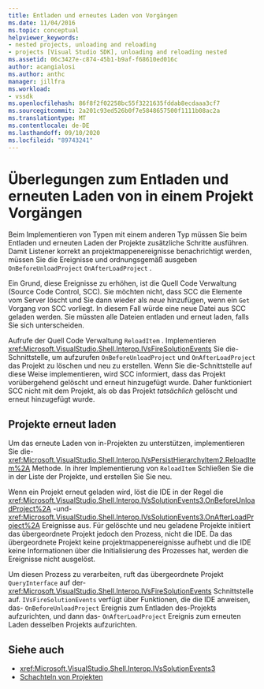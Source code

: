 ```yaml
---
title: Entladen und erneutes Laden von Vorgängen
ms.date: 11/04/2016
ms.topic: conceptual
helpviewer_keywords:
- nested projects, unloading and reloading
- projects [Visual Studio SDK], unloading and reloading nested
ms.assetid: 06c3427e-c874-45b1-b9af-f68610ed016c
author: acangialosi
ms.author: anthc
manager: jillfra
ms.workload:
- vssdk
ms.openlocfilehash: 86f8f2f02258bc55f3221635fddab8ecdaaa3cf7
ms.sourcegitcommit: 2a201c93ed526b0f7e5848657500f1111b08ac2a
ms.translationtype: MT
ms.contentlocale: de-DE
ms.lasthandoff: 09/10/2020
ms.locfileid: "89743241"
---
```

# <a name="considerations-for-unloading-and-reloading-nested-projects"></a>Überlegungen zum Entladen und erneuten Laden von in einem Projekt Vorgängen

Beim Implementieren von Typen mit einem anderen Typ müssen Sie beim Entladen und erneuten Laden der Projekte zusätzliche Schritte ausführen. Damit Listener korrekt an projektmappenereignisse benachrichtigt werden, müssen Sie die Ereignisse und ordnungsgemäß ausgeben `OnBeforeUnloadProject` `OnAfterLoadProject` .

Ein Grund, diese Ereignisse zu erhöhen, ist die Quell Code Verwaltung (Source Code Control, SCC). Sie möchten nicht, dass SCC die Elemente vom Server löscht und Sie dann wieder als *neue* hinzufügen, wenn ein `Get` Vorgang von SCC vorliegt. In diesem Fall würde eine neue Datei aus SCC geladen werden. Sie müssten alle Dateien entladen und erneut laden, falls Sie sich unterscheiden.

Aufrufe der Quell Code Verwaltung `ReloadItem` . Implementieren <xref:Microsoft.VisualStudio.Shell.Interop.IVsFireSolutionEvents> Sie die-Schnittstelle, um aufzurufen `OnBeforeUnloadProject` und `OnAfterLoadProject` das Projekt zu löschen und neu zu erstellen. Wenn Sie die-Schnittstelle auf diese Weise implementieren, wird SCC informiert, dass das Projekt vorübergehend gelöscht und erneut hinzugefügt wurde. Daher funktioniert SCC nicht mit dem Projekt, als ob das Projekt *tatsächlich* gelöscht und erneut hinzugefügt wurde.

## <a name="reload-projects"></a>Projekte erneut laden

Um das erneute Laden von in-Projekten zu unterstützen, implementieren Sie die- <xref:Microsoft.VisualStudio.Shell.Interop.IVsPersistHierarchyItem2.ReloadItem%2A> Methode. In ihrer Implementierung von `ReloadItem` Schließen Sie die in der Liste der Projekte, und erstellen Sie Sie neu.

Wenn ein Projekt erneut geladen wird, löst die IDE in der Regel die <xref:Microsoft.VisualStudio.Shell.Interop.IVsSolutionEvents3.OnBeforeUnloadProject%2A> -und- <xref:Microsoft.VisualStudio.Shell.Interop.IVsSolutionEvents3.OnAfterLoadProject%2A> Ereignisse aus. Für gelöschte und neu geladene Projekte initiiert das übergeordnete Projekt jedoch den Prozess, nicht die IDE. Da das übergeordnete Projekt keine projektmappenereignisse aufhebt und die IDE keine Informationen über die Initialisierung des Prozesses hat, werden die Ereignisse nicht ausgelöst.

Um diesen Prozess zu verarbeiten, ruft das übergeordnete Projekt `QueryInterface` auf der- <xref:Microsoft.VisualStudio.Shell.Interop.IVsFireSolutionEvents> Schnittstelle auf. `IVsFireSolutionEvents` verfügt über Funktionen, die die IDE anweisen, das- `OnBeforeUnloadProject` Ereignis zum Entladen des-Projekts aufzurichten, und dann das- `OnAfterLoadProject` Ereignis zum erneuten Laden desselben Projekts aufzurichten.

## <a name="see-also"></a>Siehe auch

- <xref:Microsoft.VisualStudio.Shell.Interop.IVsSolutionEvents3>
- [Schachteln von Projekten](../../extensibility/internals/nesting-projects.md)
